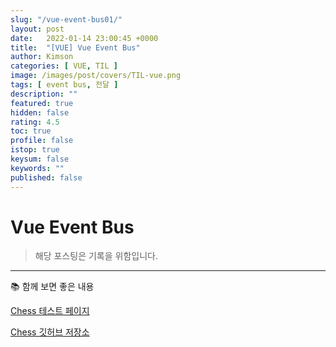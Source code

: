 ```yaml
---
slug: "/vue-event-bus01/"
layout: post
date:   2022-01-14 23:00:45 +0000
title:  "[VUE] Vue Event Bus"
author: Kimson
categories: [ VUE, TIL ]
image: /images/post/covers/TIL-vue.png
tags: [ event bus, 전달 ]
description: ""
featured: true
hidden: false
rating: 4.5
toc: true
profile: false
istop: true
keysum: false
keywords: ""
published: false
---
```


# Vue Event Bus

> 해당 포스팅은 기록을 위함입니다.

-----

📚 함께 보면 좋은 내용

[Chess 테스트 페이지](https://kkn1125.github.io/chess/)

[Chess 깃허브 저장소](https://github.com/kkn1125/chess/)